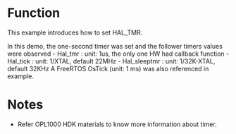 # Function
This example introduces how to set HAL_TMR.

In this demo, the one-second timer was set and the follower timers values were observed
    - Hal_tmr      : unit: 1us, the only one HW had callback function
    - Hal_tick     : unit: 1/XTAL, default 22MHz
    - Hal_sleeptmr : unit: 1/32K-XTAL, default 32KHz
A FreeRTOS OsTick (unit: 1 ms) was also referenced in example.

# Notes
- Refer OPL1000 HDK materials to know more information about timer.
